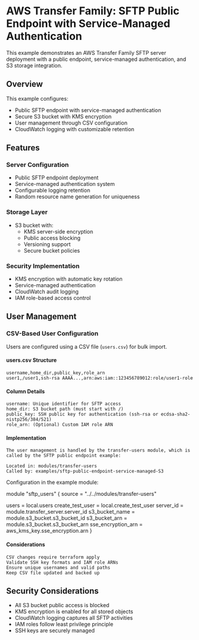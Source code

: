 
# AWS Transfer Family: SFTP Public Endpoint with Service-Managed Authentication

This example demonstrates an AWS Transfer Family SFTP server deployment with a public endpoint, service-managed authentication, and S3 storage integration.

## Overview

This example configures:
- Public SFTP endpoint with service-managed authentication
- Secure S3 bucket with KMS encryption
- User management through CSV configuration
- CloudWatch logging with customizable retention

## Features

### Server Configuration
- Public SFTP endpoint deployment
- Service-managed authentication system
- Configurable logging retention
- Random resource name generation for uniqueness

### Storage Layer
- S3 bucket with:
  - KMS server-side encryption
  - Public access blocking
  - Versioning support
  - Secure bucket policies

### Security Implementation
- KMS encryption with automatic key rotation
- Service-managed authentication
- CloudWatch audit logging
- IAM role-based access control

## User Management

### CSV-Based User Configuration

Users are configured using a CSV file (`users.csv`) for bulk import.

#### users.csv Structure
```csv
username,home_dir,public_key,role_arn
user1,/user1,ssh-rsa AAAA...,arn:aws:iam::123456789012:role/user1-role
```
    
#### Column Details

    username: Unique identifier for SFTP access
    home_dir: S3 bucket path (must start with /)
    public_key: SSH public key for authentication (ssh-rsa or ecdsa-sha2-nistp256/384/521)
    role_arn: (Optional) Custom IAM role ARN

#### Implementation

    The user management is handled by the transfer-users module, which is called by the SFTP public endpoint example:

    Located in: modules/transfer-users
    Called by: examples/sftp-public-endpoint-service-managed-S3

Configuration in the example module:

    
module "sftp_users" {
  source = "../../modules/transfer-users"
  
  users           = local.users
  create_test_user = local.create_test_user
  server_id       = module.transfer_server.server_id
  s3_bucket_name  = module.s3_bucket.s3_bucket_id
  s3_bucket_arn   = module.s3_bucket.s3_bucket_arn
  sse_encryption_arn = aws_kms_key.sse_encryption.arn
}
    

#### Considerations

    CSV changes require terraform apply
    Validate SSH key formats and IAM role ARNs
    Ensure unique usernames and valid paths
    Keep CSV file updated and backed up


## Security Considerations

- All S3 bucket public access is blocked
- KMS encryption is enabled for all stored objects
- CloudWatch logging captures all SFTP activities
- IAM roles follow least privilege principle
- SSH keys are securely managed